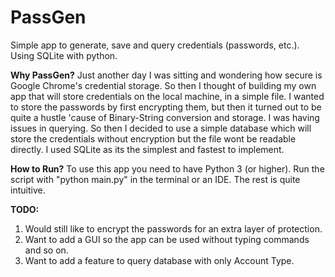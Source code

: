 # PassGen
Simple app to generate, save and query credentials (passwords, etc.). Using SQLite with python.

**Why PassGen?**
Just another day I was sitting and wondering how secure is Google Chrome's credential storage. So then I thought of building my own app that will store credentials on the local machine, in a simple file.
I wanted to store the passwords by first encrypting them, but then it turned out to be quite a hustle 'cause of Binary-String conversion and storage. I was having issues in querying. 
So then I decided to use a simple database which will store the credentials without encryption but the file wont be readable directly. I used SQLite as its the simplest and fastest to implement.

**How to Run?**
To use this app you need to have Python 3 (or higher). 
Run the script with "python main.py" in the terminal or an IDE. The rest is quite intuitive.

**TODO:**
1. Would still like to encrypt the passwords for an extra layer of protection.
2. Want to add a GUI so the app can be used without typing commands and so on.
3. Want to add a feature to query database with only Account Type.
